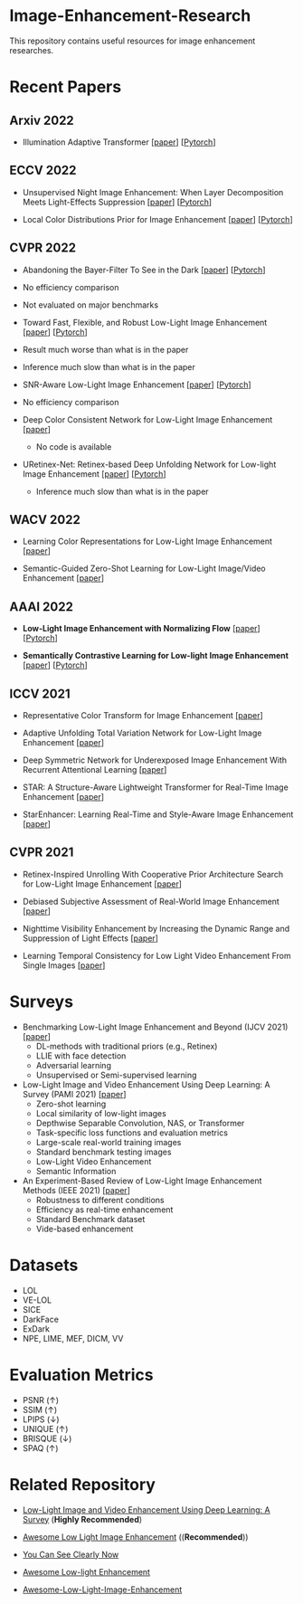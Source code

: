# Image-Enhancement-Research
This repository contains useful resources for image enhancement researches.

# Recent Papers

## Arxiv 2022
* Illumination Adaptive Transformer [[paper](https://arxiv.org/abs/2205.14871)] [[Pytorch](https://github.com/cuiziteng/illumination-adaptive-transformer)]

## ECCV 2022
* Unsupervised Night Image Enhancement: When Layer Decomposition Meets Light-Effects Suppression [[paper](https://arxiv.org/abs/2207.10564)] [[Pytorch](https://github.com/jinyeying/night-enhancement)]

* Local Color Distributions Prior for Image Enhancement [[paper](https://www.cs.cityu.edu.hk/~rynson/papers/eccv22b.pdf)] [[Pytorch](https://github.com/hywang99/LCDPNet)]


## CVPR 2022
* Abandoning the Bayer-Filter To See in the Dark [[paper](https://openaccess.thecvf.com/content/CVPR2022/papers/Dong_Abandoning_the_Bayer-Filter_To_See_in_the_Dark_CVPR_2022_paper.pdf)] [[Pytorch](https://github.com/TCL-AILab/Abandon_Bayer-Filter_See_in_the_Dark)]
 * No efficiency comparison
 * Not evaluated on major benchmarks

* Toward Fast, Flexible, and Robust Low-Light Image Enhancement [[paper](https://openaccess.thecvf.com/content/CVPR2022/papers/Ma_Toward_Fast_Flexible_and_Robust_Low-Light_Image_Enhancement_CVPR_2022_paper.pdf)] [[Pytorch](https://github.com/tengyu1998/SCI)]
 * Result much worse than what is in the paper
 * Inference much slow than what is in the paper

* SNR-Aware Low-Light Image Enhancement [[paper](https://openaccess.thecvf.com/content/CVPR2022/papers/Xu_SNR-Aware_Low-Light_Image_Enhancement_CVPR_2022_paper.pdf)] [[Pytorch](https://github.com/dvlab-research/SNR-Aware-Low-Light-Enhance)]
 * No efficiency comparison

* Deep Color Consistent Network for Low-Light Image Enhancement [[paper](https://openaccess.thecvf.com/content/CVPR2022/papers/Zhang_Deep_Color_Consistent_Network_for_Low-Light_Image_Enhancement_CVPR_2022_paper.pdf)]
  * No code is available

* URetinex-Net: Retinex-based Deep Unfolding Network for Low-light Image Enhancement [[paper](https://openaccess.thecvf.com/content/CVPR2022/papers/Wu_URetinex-Net_Retinex-Based_Deep_Unfolding_Network_for_Low-Light_Image_Enhancement_CVPR_2022_paper.pdf)] [[Pytorch](https://github.com/AndersonYong/URetinex-Net)] 
  * Inference much slow than what is in the paper

## WACV 2022
* Learning Color Representations for Low-Light Image Enhancement [[paper](https://openaccess.thecvf.com/content/WACV2022/papers/Kim_Learning_Color_Representations_for_Low-Light_Image_Enhancement_WACV_2022_paper.pdf)]

* Semantic-Guided Zero-Shot Learning for Low-Light Image/Video Enhancement [[paper](https://arxiv.org/pdf/2110.00970.pdf)]

## AAAI 2022
* **Low-Light Image Enhancement with Normalizing Flow** [[paper](https://arxiv.org/pdf/2109.05923.pdf)] [[Pytorch](https://github.com/wyf0912/LLFlow)]

* **Semantically Contrastive Learning for Low-light Image Enhancement** [[paper](https://arxiv.org/pdf/2112.06451v1.pdf)] [[Pytorch](https://github.com/LingLIx/SCL-LLE)]

## ICCV 2021
* Representative Color Transform for Image Enhancement [[paper](https://openaccess.thecvf.com/content/ICCV2021/papers/Kim_Representative_Color_Transform_for_Image_Enhancement_ICCV_2021_paper.pdf)]

* Adaptive Unfolding Total Variation Network for Low-Light Image Enhancement [[paper](https://openaccess.thecvf.com/content/ICCV2021/papers/Zheng_Adaptive_Unfolding_Total_Variation_Network_for_Low-Light_Image_Enhancement_ICCV_2021_paper.pdf)]

* Deep Symmetric Network for Underexposed Image Enhancement With Recurrent Attentional Learning [[paper](https://openaccess.thecvf.com/content/ICCV2021/papers/Zhao_Deep_Symmetric_Network_for_Underexposed_Image_Enhancement_With_Recurrent_Attentional_ICCV_2021_paper.pdf)]

* STAR: A Structure-Aware Lightweight Transformer for Real-Time Image Enhancement [[paper](https://openaccess.thecvf.com/content/ICCV2021/papers/Zhang_STAR_A_Structure-Aware_Lightweight_Transformer_for_Real-Time_Image_Enhancement_ICCV_2021_paper.pdf)]

* StarEnhancer: Learning Real-Time and Style-Aware Image Enhancement [[paper](https://openaccess.thecvf.com/content/ICCV2021/papers/Song_StarEnhancer_Learning_Real-Time_and_Style-Aware_Image_Enhancement_ICCV_2021_paper.pdf)]

## CVPR 2021
* Retinex-Inspired Unrolling With Cooperative Prior Architecture Search for Low-Light Image Enhancement [[paper](https://openaccess.thecvf.com/content/CVPR2021/papers/Liu_Retinex-Inspired_Unrolling_With_Cooperative_Prior_Architecture_Search_for_Low-Light_Image_CVPR_2021_paper.pdf)]

* Debiased Subjective Assessment of Real-World Image Enhancement [[paper](https://openaccess.thecvf.com/content/CVPR2021/papers/Cao_Debiased_Subjective_Assessment_of_Real-World_Image_Enhancement_CVPR_2021_paper.pdf)]

* Nighttime Visibility Enhancement by Increasing the Dynamic Range and Suppression of Light Effects [[paper](https://openaccess.thecvf.com/content/CVPR2021/papers/Sharma_Nighttime_Visibility_Enhancement_by_Increasing_the_Dynamic_Range_and_Suppression_CVPR_2021_paper.pdf)]

* Learning Temporal Consistency for Low Light Video Enhancement From Single Images [[paper](https://openaccess.thecvf.com/content/CVPR2021/papers/Zhang_Learning_Temporal_Consistency_for_Low_Light_Video_Enhancement_From_Single_CVPR_2021_paper.pdf)]



# Surveys
* Benchmarking Low-Light Image Enhancement and Beyond (IJCV 2021) [[paper](https://link.springer.com/content/pdf/10.1007/s11263-020-01418-8.pdf)]
  * DL-methods with traditional priors (e.g., Retinex)
  * LLIE with face detection
  * Adversarial learning
  * Unsupervised or Semi-supervised learning
* Low-Light Image and Video Enhancement Using Deep Learning: A Survey (PAMI 2021) [[paper](https://ieeexplore.ieee.org/stamp/stamp.jsp?tp=&arnumber=9609683)]
  * Zero-shot learning
  * Local similarity of low-light images
  * Depthwise Separable Convolution, NAS, or Transformer
  * Task-specific loss functions and evaluation metrics
  * Large-scale real-world training images
  * Standard benchmark testing images
  * Low-Light Video Enhancement
  * Semantic Information
* An Experiment-Based Review of Low-Light Image Enhancement Methods (IEEE 2021) [[paper](https://ieeexplore.ieee.org/stamp/stamp.jsp?arnumber=9088214)]
  * Robustness to different conditions
  * Efficiency as real-time enhancement
  * Standard Benchmark dataset
  * Vide-based enhancement

# Datasets
  * LOL
  * VE-LOL
  * SICE
  * DarkFace
  * ExDark
  * NPE, LIME, MEF, DICM, VV

# Evaluation Metrics
  * PSNR (↑)
  * SSIM (↑)
  * LPIPS (↓)
  * UNIQUE (↑)
  * BRISQUE (↓)
  * SPAQ (↑)

# Related Repository

* [Low-Light Image and Video Enhancement Using Deep Learning: A Survey](https://github.com/Li-Chongyi/Lighting-the-Darkness-in-the-Deep-Learning-Era-Open) (**Highly Recommended**)

* [Awesome Low Light Image Enhancement](https://github.com/dawnlh/awesome-low-light-image-enhancement) ((**Recommended**))

* [You Can See Clearly Now](https://github.com/cxtalk/You-Can-See-Clearly-Now)

* [Awesome Low-light Enhancement](https://github.com/Elin24/Awesome-Low-Light-Enhancement)

* [Awesome-Low-Light-Image-Enhancement](https://github.com/cqwly/Awesome-Low-Light-Image-Enhancement)
